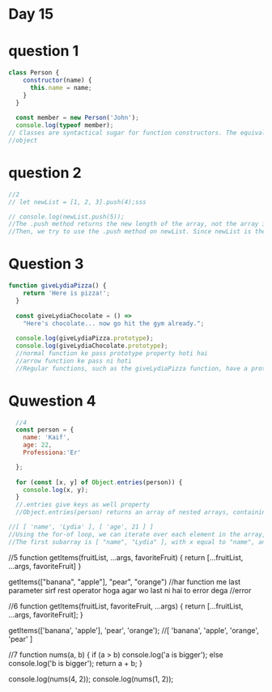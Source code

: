 # Day 15
# question 1
```jsx
class Person {
    constructor(name) {
      this.name = name;
    }
  }
  
  const member = new Person('John');
  console.log(typeof member);
// Classes are syntactical sugar for function constructors. The equivalent of the Person class as a function constructor would be:
//object
```
# question 2
```jsx
//2
// let newList = [1, 2, 3].push(4);sss

// console.log(newList.push(5));
//The .push method returns the new length of the array, not the array itself! By setting newList equal to [1, 2, 3].push(4), we set newList equal to the new length of the array: 4.
//Then, we try to use the .push method on newList. Since newList is the numerical value 4, we cannot use the .push method: a TypeError is thrown.
```

# Question 3
```jsx
function giveLydiaPizza() {
    return 'Here is pizza!';
  }
  
  const giveLydiaChocolate = () =>
    "Here's chocolate... now go hit the gym already.";
  
  console.log(giveLydiaPizza.prototype);
  console.log(giveLydiaChocolate.prototype);
  //normal function ke pass prototype property hoti hai
  //arrow function ke pass ni hoti
  //Regular functions, such as the giveLydiaPizza function, have a prototype property, which is an object (prototype object) with a constructor property. Arrow functions however, such as the giveLydiaChocolate function, do not have this prototype property. undefined gets returned when trying to access the prototype property using giveLydiaChocolate.prototype.
  ```
# Quwestion 4
```jsx
  //4
  const person = {
    name: 'Kaif',
    age: 22,
    Professiona:'Er'

  };
  
  for (const [x, y] of Object.entries(person)) {
    console.log(x, y);
  }
  //.entries give keys as well property
  //Object.entries(person) returns an array of nested arrays, containing the keys and objects:

//[ [ 'name', 'Lydia' ], [ 'age', 21 ] ]
//Using the for-of loop, we can iterate over each element in the array, the subarrays in this case. We can destructure the subarrays instantly in the for-of loop, using const [x, y]. x is equal to the first element in the subarray, y is equal to the second element in the subarray.
//The first subarray is [ "name", "Lydia" ], with x equal to "name", and y equal to "Lydia", which get logged. The second subarray is [ "age", 21 ], with x equal to "age", and y equal to 21, which get logged.
```
//5 
function getItems(fruitList, ...args, favoriteFruit) {
    return [...fruitList, ...args, favoriteFruit]
  }
  
  getItems(["banana", "apple"], "pear", "orange")
  //har function me last parameter sirf rest operator hoga agar wo last ni hai to error dega
  //error

//6
function getItems(fruitList, favoriteFruit, ...args) {
    return [...fruitList, ...args, favoriteFruit];
  }
  
  getItems(['banana', 'apple'], 'pear', 'orange');
//[ 'banana', 'apple', 'orange', 'pear' ]

//7
function nums(a, b) {
    if (a > b) console.log('a is bigger');
    else console.log('b is bigger');
    return
    a + b;
  }
  
  console.log(nums(4, 2));
  console.log(nums(1, 2));
